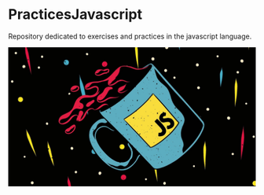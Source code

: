 # PracticesJavascript
Repository dedicated to exercises and practices in the javascript language.

![js](https://github.com/viniciuskurt/PracticesJavascript/blob/main/js_image.jpg)
